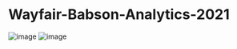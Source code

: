 # Wayfair-Babson-Analytics-2021
![image](https://user-images.githubusercontent.com/16827556/138535231-11fa03d4-2f49-48e7-9089-149cdd244394.png)
![image](https://user-images.githubusercontent.com/16827556/138535245-19fa3454-9ce6-4176-844a-10d97ffb725a.png)

